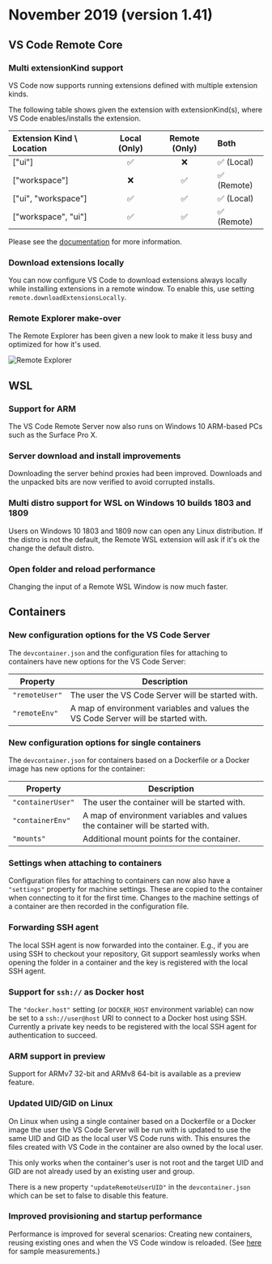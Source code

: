 # November 2019 (version 1.41)

## VS Code Remote Core

### Multi extensionKind support

VS Code now supports running extensions defined with multiple extension kinds.

The following table shows given the extension with extensionKind(s), where VS Code enables/installs the extension.

| Extension Kind \ Location   | Local (Only) | Remote (Only)     | Both |
| :---        |    :----:   |          :----:   | :---   |
|    ["ui"]  |  ✅        | ❌    | ✅ (Local) |
| ["workspace"]   | ❌        | ✅     | ✅ (Remote) |
| ["ui", "workspace"]   | ✅       | ✅     | ✅ (Local) |
| ["workspace", "ui"]   | ✅       | ✅     | ✅ (Remote) |

Please see the [documentation](https://code.visualstudio.com/api/advanced-topics/remote-extensions#incorrect-execution-location) for more information.

### Download extensions locally

You can now configure VS Code to download extensions always locally while installing extensions in a remote window. To enable this, use setting `remote.downloadExtensionsLocally`.

### Remote Explorer make-over

The Remote Explorer has been given a new look to make it less busy and optimized for how it's used.

![Remote Explorer](images/1_41/remote-explorer.gif)

## WSL

### Support for ARM

The VS Code Remote Server now also runs on Windows 10 ARM-based PCs such as the Surface Pro X.

### Server download and install improvements

Downloading the server behind proxies had been improved. Downloads and the unpacked bits are now verified to avoid corrupted installs.

### Multi distro support for WSL on Windows 10 builds 1803 and 1809

Users on Windows 10 1803 and 1809 now can open any Linux distribution. If the distro is not the default, the Remote WSL extension will ask if it's ok the change the default distro.

### Open folder and reload performance

Changing the input of a Remote WSL Window is now much faster.

## Containers

### New configuration options for the VS Code Server

The `devcontainer.json` and the configuration files for attaching to containers have new options for the VS Code Server:

Property | Description
-|-
`"remoteUser"` | The user the VS Code Server will be started with.
`"remoteEnv"` | A map of environment variables and values the VS Code Server will be started with.

### New configuration options for single containers

The `devcontainer.json` for containers based on a Dockerfile or a Docker image has new options for the container:

Property | Description
-|-
`"containerUser"` | The user the container will be started with.
`"containerEnv"` | A map of environment variables and values the container will be started with.
`"mounts"` | Additional mount points for the container.

### Settings when attaching to containers

Configuration files for attaching to containers can now also have a `"settings"` property for machine settings. These are copied to the container when connecting to it for the first time. Changes to the machine settings of a container are then recorded in the configuration file.

### Forwarding SSH agent

The local SSH agent is now forwarded into the container. E.g., if you are using SSH to checkout your repository, Git support seamlessly works when opening the folder in a container and the key is registered with the local SSH agent.

### Support for `ssh://` as Docker host

The `"docker.host"` setting (or `DOCKER_HOST` environment variable) can now be set to a `ssh://user@host` URI to connect to a Docker host using SSH. Currently a private key needs to be registered with the local SSH agent for authentication to succeed.

### ARM support in preview

Support for ARMv7 32-bit and ARMv8 64-bit is available as a preview feature.

### Updated UID/GID on Linux

On Linux when using a single container based on a Dockerfile or a Docker image the user the VS Code Server will be run with is updated to use the same UID and GID as the local user VS Code runs with. This ensures the files created with VS Code in the container are also owned by the local user.

This only works when the container's user is not root and the target UID and GID are not already used by an existing user and group.

There is a new property `"updateRemoteUserUID"` in the `devcontainer.json ` which can be set to false to disable this feature.

### Improved provisioning and startup performance

Performance is improved for several scenarios: Creating new containers, reusing existing ones and when the VS Code window is reloaded. (See [here](https://github.com/microsoft/vscode-remote-release/issues/1823#issuecomment-557157018) for sample measurements.)